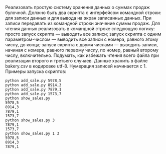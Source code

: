 Реализовать простую систему хранения данных о суммах продаж булочной. Должно быть два скрипта с интерфейсом командной строки: для записи данных и для вывода на экран записанных данных. При записи передавать из командной строки значение суммы продаж. Для чтения данных реализовать в командной строке следующую логику:
просто запуск скрипта — выводить все записи;
запуск скрипта с одним параметром-числом — выводить все записи с номера, равного этому числу, до конца;
запуск скрипта с двумя числами — выводить записи, начиная с номера, равного первому числу, по номер, равный второму числу, включительно.
Подумать, как избежать чтения всего файла при реализации второго и третьего случаев.
Данные хранить в файле bakery.csv в кодировке utf-8. Нумерация записей начинается с 1. Примеры запуска скриптов:
    
    python add_sale.py 5978,5
    python add_sale.py 8914,3
    python add_sale.py 7879,1
    python add_sale.py 1573,7
    python show_sales.py
    5978,5
    8914,3
    7879,1
    1573,7
    python show_sales.py 3
    7879,1
    1573,7
    python show_sales.py 1 3
    5978,5
    8914,3
    7879,1

